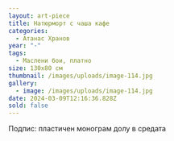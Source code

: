 ```yaml
---
layout: art-piece
title: Натюрморт с чаша кафе
categories:
  - Атанас Хранов
year: "-"
tags:
  - Маслени бои, платно
size: 130х80 см
thumbnail: /images/uploads/image-114.jpg
gallery:
  - image: /images/uploads/image-114.jpg
date: 2024-03-09T12:16:36.828Z
sold: false
---
```

Подпис: пластичен монограм долу в средата
